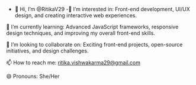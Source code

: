 - 👋 Hi, I’m @RitikaV29
-👀 I’m interested in: Front-end development, UI/UX design, and creating interactive web experiences.

🌱 I’m currently learning: Advanced JavaScript frameworks, responsive design techniques, and improving my overall front-end skills.

💞️ I’m looking to collaborate on: Exciting front-end projects, open-source initiatives, and design challenges.

📫 How to reach me: ritika.vishwakarma29@gmail.com

😄 Pronouns: She/Her
<!---
RitikaV29/RitikaV29 is a ✨ special ✨ repository because its `README.md` (this file) appears on your GitHub profile.
You can click the Preview link to take a look at your changes.
--->
